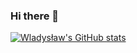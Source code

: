 ### Hi there 👋
[![Wladysław's GitHub stats](https://github-readme-stats.vercel.app/api?username=wniec)](https://github.com/anuraghazra/github-readme-stats)
<!--
**wniec/wniec** is a ✨ _special_ ✨ repository because its `README.md` (this file) appears on your GitHub profile.

Here are some ideas to get you started:

- 🔭 I’m currently working on ...
- 🌱 I’m currently learning ...
- 👯 I’m looking to collaborate on ...
- 🤔 I’m looking for help with ...
- 💬 Ask me about ...
- 📫 How to reach me: ...
- 😄 Pronouns: ...
- ⚡ Fun fact: ...
-->
